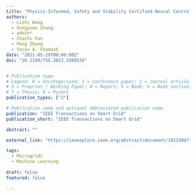 ```yaml
---
title: "Physics-Informed, Safety and Stability Certified Neural Control for Uncertain Networked Microgrids"
authors:
  - Lizhi Wang
  - Songyuan Zhang
  - admin*
  - Chuchu Fan
  - Peng Zhang
  - Yacov A. Shamash
date: "2021-05-29T00:00:00Z"
doi: "10.1109/TSG.2023.3309534"


# Publication type.
# Legend: 0 = Uncategorized; 1 = Conference paper; 2 = Journal article;
# 3 = Preprint / Working Paper; 4 = Report; 5 = Book; 6 = Book section;
# 7 = Thesis; 8 = Patent
publication_types: ["2"]

# Publication name and optional abbreviated publication name.
publication: "IEEE Transactions on Smart Grid"
publication_short: "IEEE Transactions on Smart Grid"

abstract: ""

external_link: "https://ieeexplore.ieee.org/abstract/document/10233047"

tags:
  - Microgrids
  - Machine Learning
  
draft: false
featured: false

---
```




